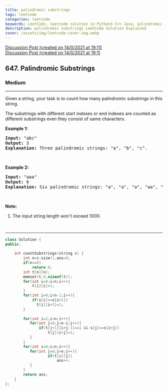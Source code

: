 ```yaml
---
title: palindromic substrings
tags: leetcode
categories: leetcode
keywords: LeetCode, leetcode solution in Python3 C++ Java, palindromic-substrings solution
description: palindromic substrings LeetCode Solution Explained
cover: /assets/img/leetcode-cover-img.webp
---
```



[Discussion Post (created on 14/0/2021 at 19:11)](https://leetcode.com/problems/palindromic-substrings/solution/)  
[Discussion Post (created on 14/0/2021 at 19:1)](https://leetcode.com/problems/palindromic-substrings/discuss/1016504/Expand-Around-Center-or-100-faster-100-memory-or-C%2B%2B)  
<h2>647. Palindromic Substrings</h2><h3>Medium</h3><hr><div><p>Given a string, your task is to count how many palindromic substrings in this string.</p>

<p>The substrings with different start indexes or end indexes are counted as different substrings even they consist of same characters.</p>

<p><b>Example 1:</b></p>

<pre><b>Input:</b> "abc"
<b>Output:</b> 3
<b>Explanation:</b> Three palindromic strings: "a", "b", "c".
</pre>

<p>&nbsp;</p>

<p><b>Example 2:</b></p>

<pre><b>Input:</b> "aaa"
<b>Output:</b> 6
<b>Explanation:</b> Six palindromic strings: "a", "a", "a", "aa", "aa", "aaa".
</pre>

<p>&nbsp;</p>

<p><b>Note:</b></p>

<ol>
	<li>The input string length won't exceed 1000.</li>
</ol>

<p>&nbsp;</p></div>

---




```cpp
class Solution {
public:
    
    int countSubstrings(string s) {
        int n=s.size(),ans=0;
        if(n<=0)
            return 0;
        int t[n][n];
        memset(t,0,sizeof(t));
        for(int i=0;i<n;i++){
            t[i][i]=1;
        }
        for(int i=0;i<n-1;i++){
            if(s[i]==s[i+1])
              t[i][i+1]=1;
        }
            
        for(int i=2;i<n;i++){
           for(int j=0;j<n-i;j++){
               if(t[j+1][i+j-1]==1 && s[j]==s[i+j])
                   t[j][i+j]=1;
           }
        }
        for(int i=0;i<n;i++){
           for(int j=0;j<n;j++){
                   if(t[i][j])
                       ans++;
           }
        }
        return ans;
    }
};
```
